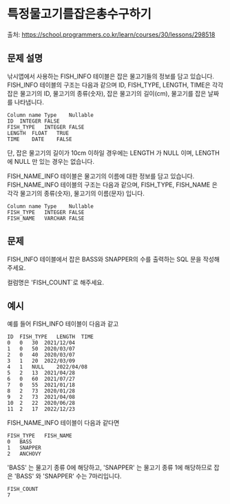 # 특정물고기를잡은총수구하기

출처: https://school.programmers.co.kr/learn/courses/30/lessons/298518

## 문제 설명

낚시앱에서 사용하는 FISH_INFO 테이블은 잡은 물고기들의 정보를 담고 있습니다. FISH_INFO 테이블의 구조는 다음과 같으며 ID, FISH_TYPE, LENGTH, TIME은 각각 잡은 물고기의 ID, 물고기의 종류(숫자), 잡은 물고기의 길이(cm), 물고기를 잡은 날짜를 나타냅니다.

```
Column name	Type	Nullable
ID	INTEGER	FALSE
FISH_TYPE	INTEGER	FALSE
LENGTH	FLOAT	TRUE
TIME	DATE	FALSE
```

단, 잡은 물고기의 길이가 10cm 이하일 경우에는 LENGTH 가 NULL 이며, LENGTH 에 NULL 만 있는 경우는 없습니다.

FISH_NAME_INFO 테이블은 물고기의 이름에 대한 정보를 담고 있습니다. FISH_NAME_INFO 테이블의 구조는 다음과 같으며, FISH_TYPE, FISH_NAME 은 각각 물고기의 종류(숫자), 물고기의 이름(문자) 입니다.

```
Column name	Type	Nullable
FISH_TYPE	INTEGER	FALSE
FISH_NAME	VARCHAR	FALSE
```

## 문제

FISH_INFO 테이블에서 잡은 BASS와 SNAPPER의 수를 출력하는 SQL 문을 작성해주세요.

컬럼명은 'FISH_COUNT`로 해주세요.

## 예시

예를 들어 FISH_INFO 테이블이 다음과 같고

```
ID	FISH_TYPE	LENGTH	TIME
0	0	30	2021/12/04
1	0	50	2020/03/07
2	0	40	2020/03/07
3	1	20	2022/03/09
4	1	NULL	2022/04/08
5	2	13	2021/04/28
6	0	60	2021/07/27
7	0	55	2021/01/18
8	2	73	2020/01/28
9	2	73	2021/04/08
10	2	22	2020/06/28
11	2	17	2022/12/23
```

FISH_NAME_INFO 테이블이 다음과 같다면

```
FISH_TYPE	FISH_NAME
0	BASS
1	SNAPPER
2	ANCHOVY
```

'BASS' 는 물고기 종류 0에 해당하고, 'SNAPPER' 는 물고기 종류 1에 해당하므로 잡은 'BASS' 와 'SNAPPER' 수는 7마리입니다.

```
FISH_COUNT
7
```
